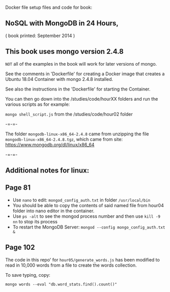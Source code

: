 Docker file setup files and code for book:

## NoSQL with MongoDB in 24 Hours,
( book printed: September 2014 )

## This book uses mongo version 2.4.8

`NOT` all of the examples in the book will work for later versions of mongo.

See the comments in 'Dockerfile' for creating a Docker image that creates a Ubuntu 18.04 Container with mongo 2.4.8 installed.

See also the instructions in the 'Dockerfile' for starting the Container.

You can then go down into the /studies/code/hourXX folders and run the various scripts as for example:

`mongo shell_script.js` from the /studies/code/hour02 folder

-=-=-

The folder `mongodb-linux-x86_64-2.4.8` came from unzipping the file `mongodb-linux-x86_64-2.4.8.tgz`, which came from site:
https://www.mongodb.org/dl/linux/x86_64


-=-=-

## Additional notes for linux:
## Page 81
- Use `nano` to edit: `mongod_config_auth.txt` in folder `/usr/local/bin`
- You should be able to copy the contents of said named file from hour04 folder into nano editor in the container.
- Use `ps -alt` to see the mongod process number and then use `kill -9 nn` to stop its process
- To restart the MongoDB Server: `mongod --config mongo_config_auth.txt &`
## Page 102
The code in this repo' for `hour05/generate_words.js` has been modified to read in 10,000 words from a file to create the words collection.

To save typing, copy:

`mongo words --eval "db.word_stats.find().count()"`